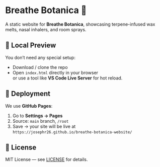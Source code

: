 # Breathe Botanica 🌿

A static website for **Breathe Botanica**, showcasing terpene-infused wax melts, nasal inhalers, and room sprays.

## 🔧 Local Preview
You don’t need any special setup:
- Download / clone the repo
- Open `index.html` directly in your browser  
  or use a tool like **VS Code Live Server** for hot reload.

## 🚀 Deployment
We use **GitHub Pages**:
1. Go to **Settings → Pages**
2. Source: `main` branch, `/root`
3. Save → your site will be live at  
   `https://josephr26.github.io/breathe-botanica-website/`

## 🧾 License
MIT License — see [LICENSE](LICENSE) for details.
